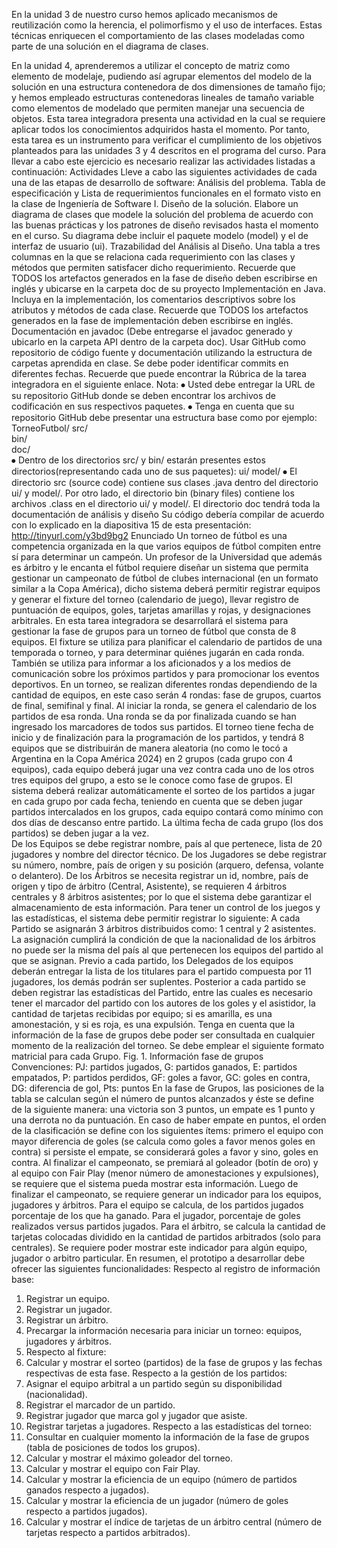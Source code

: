 En la unidad 3 de nuestro curso hemos aplicado mecanismos de reutilización como la herencia, el  polimorfismo y el uso de interfaces. Estas técnicas enriquecen el comportamiento de las clases modeladas como parte de una solución en el diagrama de clases.

En la unidad 4, aprenderemos a utilizar el concepto de matriz como elemento de modelaje, pudiendo así agrupar elementos del modelo de la solución en una estructura contenedora de dos dimensiones de tamaño fijo; y hemos empleado estructuras contenedoras lineales de tamaño variable como elementos de modelado que permiten manejar una secuencia de objetos.
Esta tarea integradora presenta una actividad en la cual se requiere aplicar todos los conocimientos adquiridos hasta el momento.  Por tanto, esta tarea es un instrumento para verificar el cumplimiento de los objetivos planteados para las unidades 3 y 4 descritos en el programa del curso.  Para llevar a cabo este ejercicio es necesario realizar las actividades listadas a continuación:
Actividades
Lleve a cabo las siguientes actividades de cada una de las etapas de desarrollo de software:
Análisis del problema. Tabla de especificación y Lista de requerimientos funcionales en el formato visto en la clase de Ingeniería de Software I.
Diseño de la solución.
Elabore un diagrama de clases que modele la solución del problema de acuerdo con las buenas prácticas y los patrones de diseño revisados hasta el momento en el curso. Su diagrama debe incluir el paquete modelo (model) y el de interfaz de usuario (ui).
Trazabilidad del Análisis al Diseño. Una tabla a tres columnas en la que se relaciona cada requerimiento con las clases y métodos que permiten satisfacer dicho requerimiento.
Recuerde que TODOS los artefactos generados en la fase de diseño deben escribirse en inglés y ubicarse en la carpeta doc de su proyecto
Implementación en Java. Incluya en la implementación, los comentarios descriptivos sobre los atributos y métodos de cada clase. Recuerde que TODOS los artefactos generados en la fase de implementación deben escribirse en inglés.
Documentación en javadoc (Debe entregarse el javadoc generado y ubicarlo en la carpeta API dentro de la carpeta doc).
Usar GitHub como repositorio de código fuente y documentación utilizando la estructura de carpetas aprendida en clase. Se debe poder identificar commits en diferentes fechas.
Recuerde que puede encontrar la Rúbrica de la tarea integradora en el siguiente enlace.
Nota:
⦁	Usted debe entregar la URL de su repositorio GitHub donde se deben encontrar los archivos de codificación en sus respectivos paquetes.
⦁	Tenga en cuenta que su repositorio GitHub debe presentar una estructura base como por ejemplo:
TorneoFutbol/
src/           
bin/          
doc/    
⦁	Dentro de los directorios src/ y bin/ estarán presentes estos directorios(representando cada uno de sus paquetes):
ui/
model/
⦁	El directorio src (source code) contiene sus clases .java dentro del directorio ui/ y model/. Por otro lado, el directorio bin (binary files) contiene los archivos .class en el directorio ui/ y model/. El directorio doc tendrá toda la documentación de análisis y diseño
Su código debería compilar de acuerdo con lo explicado en la diapositiva 15 de esta presentación: http://tinyurl.com/y3bd9bg2
Enunciado
Un torneo de fútbol es una competencia organizada en la que varios equipos de fútbol compiten entre sí para determinar un campeón. Un profesor de la Universidad que además es árbitro y le encanta el fútbol requiere diseñar un sistema que permita gestionar un campeonato de fútbol de clubes internacional (en un formato similar a la Copa América), dicho sistema deberá permitir registrar equipos y generar el fixture del torneo (calendario de juego), llevar registro de puntuación de equipos, goles, tarjetas amarillas y rojas, y designaciones arbitrales. En esta tarea integradora se desarrollará el sistema para gestionar la fase de grupos para un torneo de fútbol que consta de 8 equipos.
El fixture se utiliza para planificar el calendario de partidos de una temporada o torneo, y para determinar quiénes jugarán en cada ronda. También se utiliza para informar a los aficionados y a los medios de comunicación sobre los próximos partidos y para promocionar los eventos deportivos. En un torneo, se realizan diferentes rondas dependiendo de la cantidad de equipos, en este caso serán 4 rondas: fase de grupos, cuartos de final, semifinal y final. Al iniciar la ronda, se genera el calendario de los partidos de esa ronda. Una ronda se da por finalizada cuando se han ingresado los marcadores de todos sus partidos.
El torneo tiene fecha de inicio y de finalización para la programación de los partidos, y tendrá 8 equipos que se distribuirán de manera aleatoria (no como le tocó a Argentina en la Copa América 2024) en 2 grupos (cada grupo con 4 equipos), cada equipo deberá jugar una vez contra cada uno de los otros tres equipos del grupo, a esto se le conoce como fase de grupos. El sistema deberá realizar automáticamente el sorteo de los partidos a jugar en cada grupo por cada fecha, teniendo en cuenta que se deben jugar partidos intercalados en los grupos, cada equipo contará como mínimo con dos días de descanso entre partido. La última fecha de cada grupo (los dos partidos) se deben jugar a la vez.  
De los Equipos se debe registrar nombre, país al que pertenece, lista de 20 jugadores y nombre del director técnico. De los Jugadores se debe registrar su número, nombre, país de origen y su posición (arquero, defensa, volante o delantero).
De los Árbitros se necesita registrar un id, nombre, país de origen y tipo de árbitro (Central, Asistente), se requieren 4 árbitros centrales y 8 árbitros asistentes; por lo que el sistema debe garantizar el almacenamiento de esta información.
Para tener un control de los juegos y las estadísticas, el sistema debe permitir registrar lo siguiente:
A cada Partido se asignarán 3 árbitros distribuidos como: 1 central y 2 asistentes. La asignación cumplirá la condición de que la nacionalidad de los árbitros no puede ser la misma del país al que pertenecen los equipos del partido al que se asignan.
Previo a cada partido, los Delegados de los equipos deberán entregar la lista de los titulares para el partido compuesta por 11 jugadores, los demás podrán ser suplentes.
Posterior a cada partido se deben registrar las estadísticas del Partido, entre las cuales es necesario tener el marcador del partido con los autores de los goles y el asistidor, la cantidad de tarjetas recibidas por equipo; si es amarilla, es una amonestación, y si es roja, es una expulsión.
Tenga en cuenta que la información de la fase de grupos debe poder ser consultada en cualquier momento de la realización del torneo. Se debe emplear el siguiente formato matricial para cada Grupo.
Fig. 1. Información fase de grupos
Convenciones: PJ: partidos jugados, G: partidos ganados, E: partidos empatados, P: partidos perdidos, GF: goles a favor, GC: goles en contra, DG: diferencia de gol, Pts: puntos
En la fase de Grupos, las posiciones de la tabla se calculan según el número de puntos alcanzados y éste se define de la siguiente manera: una victoria son 3 puntos, un empate es 1 punto y una derrota no da puntuación. En caso de haber empate en puntos, el orden de la clasificación se define con los siguientes ítems: primero el equipo con mayor diferencia de goles (se calcula como goles a favor menos goles en contra) si persiste el empate, se considerará goles a favor y sino, goles en contra.
Al finalizar el campeonato, se premiará al goleador (botín de oro) y al equipo con Fair Play (menor número de amonestaciones y expulsiones), se requiere que el sistema pueda mostrar esta información.
Luego de finalizar el campeonato, se requiere generar un indicador para los equipos, jugadores y árbitros. Para el equipo se calcula, de los partidos jugados porcentaje de los que ha ganado. Para el jugador, porcentaje de goles realizados versus partidos jugados. Para el árbitro, se calcula la cantidad de tarjetas colocadas dividido en la cantidad de partidos arbitrados (solo para centrales). Se requiere poder mostrar este indicador para algún equipo, jugador o arbitro particular.
En resumen, el prototipo a desarrollar debe ofrecer las siguientes funcionalidades:
Respecto al registro de información base:
1. Registrar un equipo.
2. Registrar un jugador. 
3. Registrar un árbitro. 
4. Precargar la información necesaria para iniciar un torneo: equipos, jugadores y árbitros. 
5. Respecto al fixture:
6. Calcular y mostrar el sorteo (partidos) de la fase de grupos y las fechas respectivas de esta fase.
Respecto a la gestión de los partidos:
7. Asignar el equipo arbitral a un partido según su disponibilidad (nacionalidad). 
8. Registrar el marcador de un partido. 
9. Registrar jugador que marca gol y jugador que asiste. 
10. Registrar tarjetas a jugadores.
Respecto a las estadísticas del torneo:
11. Consultar en cualquier momento la información de la fase de grupos (tabla de posiciones de todos los grupos). 
12. Calcular y mostrar el máximo goleador del torneo. 
13. Calcular y mostrar el equipo con Fair Play. 
14. Calcular y mostrar la eficiencia de un equipo (número de partidos ganados respecto a jugados). 
15. Calcular y mostrar la eficiencia de un jugador (número de goles respecto a partidos jugados). 
16. Calcular y mostrar el índice de tarjetas de un árbitro central (número de tarjetas respecto a partidos arbitrados).
    